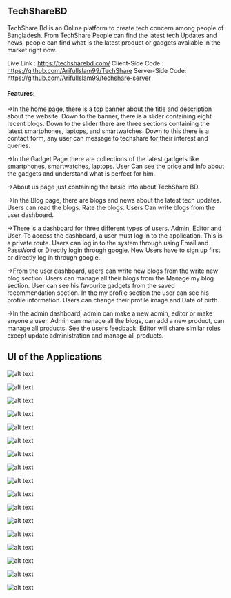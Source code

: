 ## TechShareBD 

TechShare Bd is an Online platform to create tech concern among people of Bangladesh. From TechShare People can find the latest tech Updates and news, people can find what is the latest product or gadgets available in the market right now. 

Live Link : https://techsharebd.com/ 
Client-Side Code : https://github.com/ArifulIslam99/TechShare
Server-Side Code: https://github.com/ArifulIslam99/techshare-server 


#### Features: 

->In the home page, there is a top banner about the title and description about the website. Down to the banner, there is a slider containing eight recent blogs. Down to the slider there are three sections containing the latest smartphones, laptops, and smartwatches. Down to this there is a contact form, any user can message to techshare for their interest and queries. 



->In the Gadget Page there are collections of the latest gadgets like smartphones, smartwatches, laptops. User Can see the price and info about the gadgets and understand what is perfect for him. 



->About us page just containing the basic Info about TechShare BD. 


->In the Blog page, there are blogs and news about the latest tech updates. Users can read the blogs. Rate the blogs. Users Can write blogs from the user dashboard. 


->There is a dashboard for three different types of users. Admin, Editor and User. To access the dashboard, a user must log in to the application. This is a private route. Users can log in to the system through using Email and PassWord or Directly login through google. New Users have to sign up first or directly log in through google. 


->From the user dashboard, users can write new blogs from the write new blog section. Users can manage all their blogs from the Manage my blog section. User can see his favourite gadgets from the saved recommendation section. In the my profile section the user can see his profile information. Users can change their profile image and Date of birth. 


->In the admin dashboard, admin can make a new admin, editor or make anyone a user. Admin can manage all the blogs, can add a new product, can manage all products. See the users feedback.  Editor will share similar roles except update administration and manage all products. 


## UI of the Applications
![alt text](/src/images/UIIMAGE/Picture1.png) 

![alt text](/src/images/UIIMAGE/Picture3.png) 

![alt text](/src/images/UIIMAGE/Picture4.png) 

![alt text](/src/images/UIIMAGE/Picture5.png) 

![alt text](/src/images/UIIMAGE/Picture6.png) 

![alt text](/src/images/UIIMAGE/Picture7.png) 

![alt text](/src/images/UIIMAGE/Picture8.png) 

![alt text](/src/images/UIIMAGE/Picture9.png) 

![alt text](/src/images/UIIMAGE/Picture10.png) 

![alt text](/src/images/UIIMAGE/Picture11.png) 

![alt text](/src/images/UIIMAGE/Picture12.png) 

![alt text](/src/images/UIIMAGE/Picture13.png) 

![alt text](/src/images/UIIMAGE/Picture14.png) 

![alt text](/src/images/UIIMAGE/Picture15.png) 

![alt text](/src/images/UIIMAGE/Picture16.png) 

![alt text](/src/images/UIIMAGE/Picture17.png) 

![alt text](/src/images/UIIMAGE/Picture18.png) 
